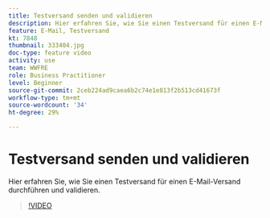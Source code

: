 ```yaml
---
title: Testversand senden und validieren
description: Hier erfahren Sie, wie Sie einen Testversand für einen E-Mail-Versand durchführen und validieren.
feature: E-Mail, Testversand
kt: 7848
thumbnail: 333404.jpg
doc-type: feature video
activity: use
team: WWFRE
role: Business Practitioner
level: Beginner
source-git-commit: 2ceb224ad9caea6b2c74e1e813f2b513cd41673f
workflow-type: tm+mt
source-wordcount: '34'
ht-degree: 29%

---
```


# Testversand senden und validieren

Hier erfahren Sie, wie Sie einen Testversand für einen E-Mail-Versand durchführen und validieren.

>[!VIDEO](https://video.tv.adobe.com/v/333404)
